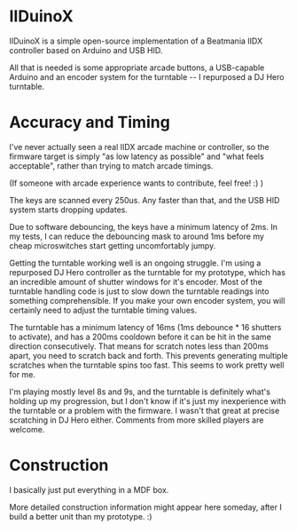 IIDuinoX
========

IIDuinoX is a simple open-source implementation of a
Beatmania IIDX controller based on Arduino and USB HID.

All that is needed is some appropriate arcade buttons, a USB-capable Arduino
and an encoder system for the turntable -- I repurposed a DJ Hero turntable.

Accuracy and Timing
===================

I've never actually seen a real IIDX arcade machine or controller, so the
firmware target is simply "as low latency as possible" and "what feels
acceptable", rather than trying to match arcade timings.

(If someone with arcade experience wants to contribute, feel free! :) )

The keys are scanned every 250us. Any faster than that, and the USB HID system
starts dropping updates.

Due to software debouncing, the keys have a minimum latency of 2ms. In my
tests, I can reduce the debouncing mask to around 1ms before my cheap
microswitches start getting uncomfortably jumpy.

Getting the turntable working well is an ongoing struggle. I'm using a
repurposed DJ Hero controller as the turntable for my prototype, which has an
incredible amount of shutter windows for it's encoder. Most of the turntable
handling code is just to slow down the turntable readings into something
comprehensible. If you make your own encoder system, you will certainly need
to adjust the turntable timing values.

The turntable has a minimum latency of 16ms (1ms debounce * 16 shutters to
activate), and has a 200ms cooldown before it can be hit in the same direction
consecutively. That means for scratch notes less than 200ms apart, you need to
scratch back and forth. This prevents generating multiple scratches when the
turntable spins too fast. This seems to work pretty well for me.

I'm playing mostly level 8s and 9s, and the turntable is definitely what's
holding up my progression, but I don't know if it's just my inexperience with
the turntable or a problem with the firmware. I wasn't that great at precise
scratching in DJ Hero either. Comments from more skilled players are welcome.

Construction
============

I basically just put everything in a MDF box.

More detailed construction information might appear here someday,
after I build a better unit than my prototype. :)
